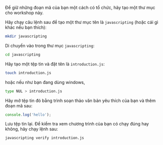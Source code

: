Để giữ những đoạn mã của bạn một cách có tổ chức, hãy tạo một thư mục cho
workshop này.

Hãy chạy câu lệnh sau để tạo một thư mục tên là `javascripting` (hoặc cái gì
khác nếu bạn thích):


```bash
mkdir javascripting
```

Di chuyển vào trong thư mục `javascripting`:

```bash
cd javascripting
```

Hãy tạo một tệp tin và đặt tên là `introduction.js`:

```bash
touch introduction.js
```

hoặc nếu như bạn đang dùng windows,
```bash
type NUL > introduction.js
```

Hãy mở tệp tin đó bằng trình soạn thảo văn bản yêu thích của bạn và thêm đoạn
mã sau:


```js
console.log('hello');
```

Lưu tệp tin lại. Để kiểm tra xem chương trình của bạn có chạy đúng hay không,
hãy chạy lệnh sau:


```bash
javascripting verify introduction.js
```
